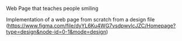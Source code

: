 Web Page that teaches people smiling

Implementation of a web page from scratch from a design file (https://www.figma.com/file/dyYL6Ku4WG7vsdpwvlcJZC/Homepage?type=design&node-id=0-1&mode=design)
